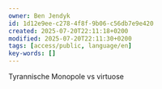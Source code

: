```yaml
---
owner: Ben Jendyk
id: 1d12e9ee-c278-4f8f-9b06-c56db7e9e420
created: 2025-07-20T22:11:18+0200
modified: 2025-07-20T22:11:30+0200
tags: [access/public, language/en]
key-words: []
---
```


Tyrannische Monopole vs virtuose